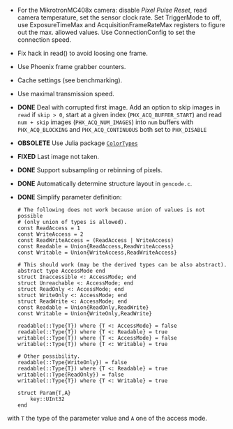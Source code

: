 - For the MikrotronMC408x camera: disable *Pixel Pulse Reset*, read camera
  temperature, set the sensor clock rate. Set TriggerMode to off, use
  ExposureTimeMax and AcquisitionFrameRateMax registers to figure out the
  max. allowed values.  Use ConnectionConfig to set the connection speed.

- Fix hack in read() to avoid loosing one frame.

- Use Phoenix frame grabber counters.

- Cache settings (see benchmarking).

- Use maximal transmission speed.

- **DONE** Deal with corrupted first image.  Add an option to skip images in
  `read` if `skip > 0`, start at a given index (`PHX_ACQ_BUFFER_START`) and
  read `num + skip` images (`PHX_ACQ_NUM_IMAGES`) into `num` buffers with
  `PHX_ACQ_BLOCKING` and `PHX_ACQ_CONTINUOUS` both set to `PHX_DISABLE`

- **OBSOLETE** Use Julia package
  [`ColorTypes`](https://github.com/JuliaGraphics/ColorTypes.jl)

- **FIXED** Last image not taken.

- **DONE** Support subsampling or rebinning of pixels.

- **DONE** Automatically determine structure layout in `gencode.c`.

- **DONE** Simplify parameter definition:

  ````
  # The following does not work because union of values is not possible
  # (only union of types is allowed).
  const ReadAccess = 1
  const WriteAccess = 2
  const ReadWriteAccess = (ReadAccess | WriteAccess)
  const Readable = Union{ReadAccess,ReadWriteAccess}
  const Writable = Union{WriteAccess,ReadWriteAccess}

  # This should work (may be the derived types can be also abstract).
  abstract type AccessMode end
  struct Inaccessible <: AccessMode; end
  struct Unreachable <: AccessMode; end
  struct ReadOnly <: AccessMode; end
  struct WriteOnly <: AccessMode; end
  struct ReadWrite <: AccessMode; end
  const Readable = Union{ReadOnly,ReadWrite}
  const Writable = Union{WriteOnly,ReadWrite}

  readable(::Type{T}) where {T <: AccessMode} = false
  readable(::Type{T}) where {T <: Readable} = true
  writable(::Type{T}) where {T <: AccessMode} = false
  writable(::Type{T}) where {T <: Writable} = true

  # Other possibility.
  readable(::Type{WriteOnly}) = false
  readable(::Type{T}) where {T <: Readable} = true
  writable(::Type{ReadOnly}) = false
  writable(::Type{T}) where {T <: Writable} = true

  struct Param{T,A}
      key::UInt32
  end
  ````

with `T` the type of the parameter value and `A` one of the access mode.
